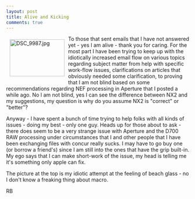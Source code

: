```yaml
---
layout: post
title: Alive and Kicking
comments: true
---
```

<a rel="lightbox" href="/wp-content/uploads/2009/03/DSC_9987.jpg"><img title="DSC_9987.jpg" src="/wp-content/uploads/2009/03/.thumbs/.DSC_9987.jpg" border="0" alt="DSC_9987.jpg" hspace="10" vspace="10" width="150" height="101" align="left" /></a>To those that sent emails that I have not answered yet - yes I am alive - thank you for caring. For the most part I have been trying to keep up with the idiotically increased email flow on various topics regarding subject matter from help with specific work-flow issues, clarifications on articles that obviously needed some clarification, to proving that I am not blind based on some recommendations regarding NEF processing in Aperture that I posted a while ago. No I am not blind, yes I can see the difference between NX2 and my suggestions, my question is why do you assume NX2 is "correct" or "better"?

Anyway - I have spent a bunch of time trying to help folks with all kinds of issues - doing my best - only one guy. <!--more-->Heads up for those about to ask - there does seem to be a very strange issue with Aperture and the D700 RAW processing under circumstances that I and other people that I have been exchanging files with concur really sucks. I may have to go buy one (or borrow a friend's) since I am still into the ones that have the grip built-in. My ego says that I can make short-work of the issue, my head is telling me it's something only apple can fix.

The picture at the top is my idiotic attempt at the feeling of beach glass - no I don't know a freaking thing about macro.

RB